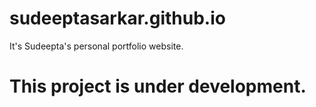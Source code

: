 # sudeeptasarkar.github.io
It's Sudeepta's personal portfolio website.


# This project is under development.
